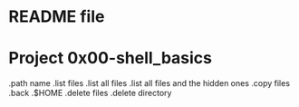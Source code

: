 # README file
# Project 0x00-shell_basics

 .path name 
 .list files
 .list all files 
 .list all files and the hidden ones
 .copy files
 .back
 .$HOME
 .delete files
 .delete directory
